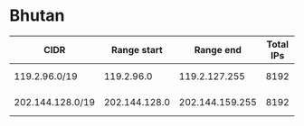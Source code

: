 # Bhutan

CIDR               | Range start     | Range end       | Total IPs  | Assign date | Owner
------------------ | --------------- | --------------- | ---------- | ----------- | -----
119.2.96.0/19      | 119.2.96.0      | 119.2.127.255   | 8192       | 2007-11-26  | 
202.144.128.0/19   | 202.144.128.0   | 202.144.159.255 | 8192       | 1999-02-11  | 

